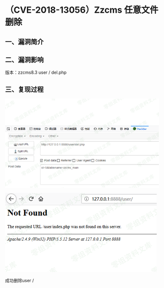 （CVE-2018-13056）Zzcms 任意文件删除
====================================

一、漏洞简介
------------

二、漏洞影响
------------

版本：zzcms8.3 user / del.php

三、复现过程
------------

![](./.resource/(CVE-2018-13056)Zzcms8.3任意文件删除/media/rId24.png)

![](./.resource/(CVE-2018-13056)Zzcms8.3任意文件删除/media/rId25.png)

成功删除user /
